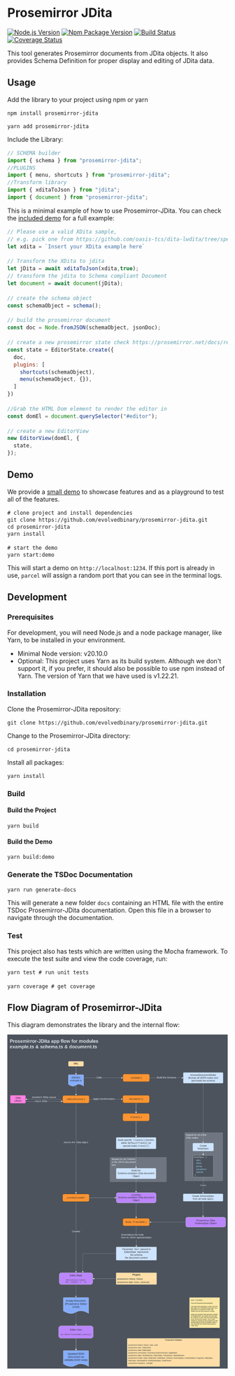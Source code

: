 # Prosemirror JDita

[![Node.js Version](https://img.shields.io/node/v-lts/prosemirror-jdita)](https://nodejs.org)
[![Npm Package Version](https://img.shields.io/npm/v/prosemirror-jdita)](https://www.npmjs.com/package/prosemirror-jdita)
[![Build Status](https://circleci.com/gh/evolvedbinary/prosemirror-jdita.svg?style=svg)](https://circleci.com/gh/evolvedbinary/prosemirror-jdita)
[![Coverage Status](https://coveralls.io/repos/github/evolvedbinary/prosemirror-jdita/badge.svg?branch=main)](https://coveralls.io/github/evolvedbinary/prosemirror-jdita?branch=main)

This tool generates Prosemirror documents from JDita objects. It also provides Schema Definition for proper display and editing of JDita data.

## Usage

Add the library to your project using npm or yarn

```shell
npm install prosemirror-jdita
```

```shell
yarn add prosemirror-jdita
```

Include the Library:

```javascript
// SCHEMA builder
import { schema } from "prosemirror-jdita";
//PLUGINS
import { menu, shortcuts } from "prosemirror-jdita";
//Transform library
import { xditaToJson } from "jdita";
import { document } from "prosemirror-jdita";
```

This is a minimal example of how to use Prosemirror-JDita.
You can check the [included demo](prosemirror-jdita-demo/src/) for a full example:

```javascript
// Please use a valid XDita sample,
// e.g. pick one from https://github.com/oasis-tcs/dita-lwdita/tree/spec/org.oasis.xdita/samples/xdita
let xdita = `Insert your XDita example here`

// Transform the XDita to jdita
let jDita = await xditaToJson(xdita,true);
// transform the jdita to Schema compliant Document
let document = await document(jDita);

// create the schema object
const schemaObject = schema();

// build the prosemirror document
const doc = Node.fromJSON(schemaObject, jsonDoc);

// create a new prosemirror state check https://prosemirror.net/docs/ref/#state for more info
const state = EditorState.create({
  doc,
  plugins: [
    shortcuts(schemaObject),
    menu(schemaObject, {}),
  ]
})

//Grab the HTML Dom element to render the editor in
const domEl = document.querySelector("#editor");

// create a new EditorView
new EditorView(domEl, {
  state,
});
```

## Demo

We provide a [small demo](prosemirror-jdita-demo/src/) to showcase features and as a playground to test all of the features.

```shell
# clone project and install dependencies
git clone https://github.com/evolvedbinary/prosemirror-jdita.git
cd prosemirror-jdita
yarn install

# start the demo
yarn start:demo
```

This will start a demo on `http://localhost:1234`.
If this port is already in use, `parcel` will assign a random port that you can see in the terminal logs.

## Development

### Prerequisites

For development, you will need Node.js and a node package manager, like Yarn, to be installed in your environment.

* Minimal Node version: v20.10.0
* Optional: This project uses Yarn as its build system. Although we don't support it, if you prefer, it should also be possible to use npm instead of Yarn. The version of Yarn that we have used is v1.22.21.

### Installation

Clone the Prosemirror-JDita repository:

```shell
git clone https://github.com/evolvedbinary/prosemirror-jdita.git
```

Change to the Prosemirror-JDita directory:

```shell
cd prosemirror-jdita
```

Install all packages:

```shell
yarn install
```

### Build

#### Build the Project

```shell
yarn build
```

#### Build the Demo

```shell
yarn build:demo
```

### Generate the TSDoc Documentation

```shell
yarn run generate-docs
```

This will generate a new folder `docs` containing an HTML file with the entire TSDoc Prosemirror-JDita documentation.
Open this file in a browser to navigate through the documentation.

### Test

This project also has tests which are written using the Mocha framework.
To execute the test suite and view the code coverage, run:

```shell
yarn test # run unit tests

yarn coverage # get coverage
```

## Flow Diagram of Prosemirror-JDita

This diagram demonstrates the library and the internal flow:

![Diagram of the Prosemirror-JDita application flow](diagrams/prosemirror-jdita-app-flow.svg "Diagram of the Prosemirror-JDita application flow")
